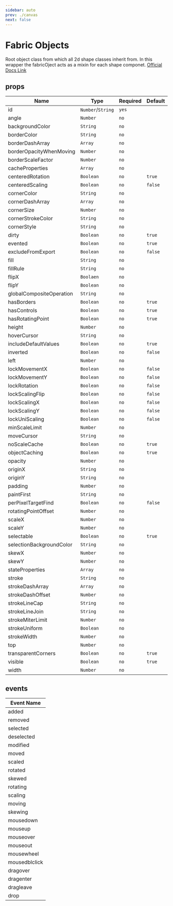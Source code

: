 ```yaml
---
sidebar: auto
prev: ./canvas
next: false
---
```


# Fabric Objects
Root object class from which all 2d shape classes inherit from. In this wrapper the fabricOject acts as a mixin for each shape componet.
[Official Docs Link](http://fabricjs.com/docs/fabric.Object.html)


## props
| Name | Type               | Required | Default |
| ---- | ------------------ | -------- | ------- |
| id | `Number`/`String` | `yes` | |
| angle | `Number` | `no` | |
| backgroundColor | `String` | `no` | |
| borderColor | `String` | `no` | |
| borderDashArray | `Array` | `no` | |
| borderOpacityWhenMoving | `Number` | `no` | |
| borderScaleFactor | `Number` | `no` | |
| cacheProperties | `Array` | `no` | |
| centeredRotation | `Boolean` | `no` | `true` |
| centeredScaling | `Boolean` | `no` | `false` |
| cornerColor | `String` | `no` | |
| cornerDashArray | `Array` | `no` | |
| cornerSize | `Number` | `no` | |
| cornerStrokeColor | `String` | `no` | |
| cornerStyle | `String` | `no` | |
| dirty | `Boolean` | `no` | `true` |
| evented | `Boolean` | `no` | `true` |
| excludeFromExport | `Boolean` | `no` | `false` |
| fill | `String` | `no` | |
| fillRule | `String` | `no` | |
| flipX | `Boolaen` | `no` | |
| flipY | `Boolean` | `no` | |
| globalCompositeOperation | `String` | `no` | |
| hasBorders | `Boolean` | `no` | `true` |
| hasControls | `Boolean` | `no` | `true` |
| hasRotatingPoint | `Boolean` | `no` | `true` |
| height | `Number` | `no` |  |
| hoverCursor | `String` | `no` |  |
| includeDefaultValues | `Boolean` | `no` | `true`  |
| inverted | `Boolean` | `no` | `false` |
| left | `Number` | `no` |  |
| lockMovementX | `Boolean` | `no` | `false` |
| lockMovementY | `Boolean` | `no` | `false` |
| lockRotation | `Boolean` | `no` | `false` |
| lockScalingFlip | `Boolean` | `no` | `false` |
| lockScalingX | `Boolean` | `no` | `false` |
| lockScalingY | `Boolean` | `no` | `false` |
| lockUniScaling | `Boolean` | `no` | `false` |
| minScaleLimit | `Number` | `no` |  |
| moveCursor | `String` | `no` |  |
| noScaleCache | `Boolean` | `no` | `true` |
| objectCaching | `Boolean` | `no` | `true` |
| opacity | `Number` | `no` | |
| originX | `String` | `no` | |
| originY | `String` | `no` | |
| padding | `Number` | `no` | |
| paintFirst | `String` | `no` | |
| perPixelTargetFind | `Boolean` | `no` | `false` |
| rotatingPointOffset | `Number` | `no` | |
| scaleX | `Number` | `no` | |
| scaleY | `Number` | `no` | |
| selectable | `Boolean` | `no` | `true` |
| selectionBackgroundColor | `String` | `no` | |
| skewX | `Number` | `no` | |
| skewY | `Number` | `no` | |
| stateProperties | `Array` | `no` | |
| stroke | `String` | `no` | |
| strokeDashArray | `Array` | `no` | |
| strokeDashOffset | `Number` | `no` | |
| strokeLineCap | `String` | `no` | |
| strokeLineJoin | `String` | `no` | |
| strokeMiterLimit | `Number` | `no` | |
| strokeUniform | `Boolean` | `no` | |
| strokeWidth | `Number` | `no` | |
| top | `Number` | `no` | |
| transparentCorners | `Boolean` | `no` | `true`|
| visible | `Boolean` | `no` | `true`|
| width | `Number` | `no` | |

## events
| Event Name |
|-----------|
| added |
| removed |
| selected |
| deselected |
| modified |
| moved |
| scaled |
| rotated |
| skewed |
| rotating |
| scaling |
| moving |
| skewing |
| mousedown |
| mouseup |
| mouseover |
| mouseout |
| mousewheel |
| mousedblclick |
| dragover |
| dragenter |
| dragleave |
| drop |

